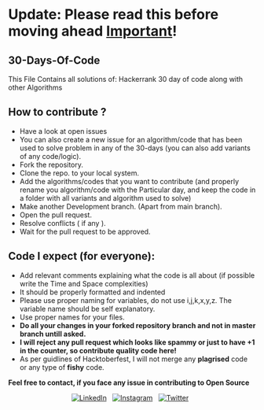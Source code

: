 # Update: Please read this before moving ahead [Important](https://github.com/dheeraj-2000/dsalgo/issues/43)!

## 30-Days-Of-Code
This File Contains all solutions of: Hackerrank 30 day of code along with other Algorithms

## How to contribute ?
* Have a look at open issues
* You can also create a new issue for an algorithm/code that has been used to solve problem in any of the 30-days (you can also add variants of any code/logic).
* Fork the repository.
* Clone the repo. to your local system.
* Add the algorithms/codes that you want to contribute (and properly rename you algorithm/code with the Particular day, and keep the code in a folder with all variants and algorithm used to solve)
* Make another Development branch. (Apart from main branch).
* Open the pull request.
* Resolve conflicts ( if any ).
* Wait for the pull request to be approved.

## Code I expect (for everyone):

-   Add relevant comments explaining what the code is all about (if possible write the Time and Space complexities)
-   It should be properly formatted and indented
-   Please use proper naming for variables, do not use i,j,k,x,y,z. The variable name should be self explanatory.
-   Use proper names for your files.
-   **Do all your changes in your forked repository branch and not in master branch untill asked.**
-   **I will reject any pull request which looks like spammy or just to have +1 in the counter, so contribute quality code here!**
-   As per guidlines of Hacktoberfest, I will not merge any **plagrised** code or any type of **fishy** code.

**Feel free to contact, if you face any issue in contributing to Open Source** 

<div align="center">

<a href="https://www.linkedin.com/in/dheeraj-2000/" target="_blank"><img src="https://img.shields.io/badge/LinkedIn-%230077B5.svg?&style=flat-square&logo=linkedin&logoColor=white" alt="LinkedIn"></a> &nbsp; 
<a href="https://www.instagram.com/high__on._.life/" target="_blank"><img src="https://img.shields.io/badge/Instagram-%23E4405F.svg?&style=flat-square&logo=instagram&logoColor=white" alt="Instagram"></a> &nbsp; 
<a href="https://twitter.com/Dheeraj12000?s=09/" target="_blank"><img src="https://img.shields.io/badge/Twitter-%231877F2.svg?&style=flat-square&logo=twitter&logoColor=white" alt="Twitter"></a> &nbsp; 

<div align="center" width="50">

</div>
